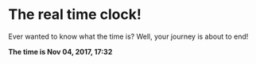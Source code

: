 # The real time clock!

Ever wanted to know what the time is? Well, your journey is about to end!

**The time is Nov 04, 2017, 17:32**